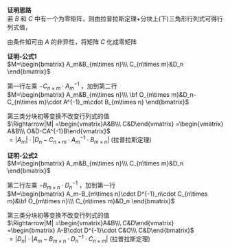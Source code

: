 **证明思路**  
若 $B$ 和 $C$ 中有一个为零矩阵，则由拉普拉斯定理+分块上(下)三角形行列式可得行列式值，  
  
由条件知可由 $A$ 的非异性，将矩阵 $C$ 化成零矩阵  
  
**证明-公式1**  
$M=\begin{bmatrix}  
A_m&B_{m\times n}\\\ C_{n\times m}&D_n  
\end{bmatrix}$  
  
第一行左乘 $-C_{n\times m}\cdot A^{-1}_m$ ，加到第二行  
$M=\begin{bmatrix}  
A_m&B_{m\times n}\\\ \bf O_{n\times m}&D_n-C_{n\times m}\cdot A^{-1}_m\cdot B_{m\times n}  
\end{bmatrix}$  
  
第三类分块初等变换不改变行列式的值  
$\Rightarrow|M|  
=\begin{vmatrix}A&B\\\ C&D\end{vmatrix}  
=\begin{vmatrix}  
A&B\\\ O&D-CA^{-1}B\end{vmatrix}$  
$=|A_m|\cdot|D_n-C_{n\times m}\cdot A^{-1}_m\cdot B_{m\times n}|$  (拉普拉斯定理)  
  
**证明-公式2**  
$M=\begin{bmatrix}  
A_m&B_{m\times n}\\\ C_{n\times m}&D_n  
\end{bmatrix}$  
  
第二行左乘 $-B_{m\times n}\cdot D^{-1}_n$ ，加到第一行  
$M=\begin{bmatrix}  
A_m-B_{m\times n}\cdot D^{-1}_n\cdot C_{n\times m}&\bf O_{m\times n}\\\ C_{n\times m}&D_n  
\end{bmatrix}$  
  
第三类分块初等变换不改变行列式的值  
$\Rightarrow|M|  
=\begin{vmatrix}A&B\\\ C&D\end{vmatrix}  
=\begin{bmatrix}  
A-B\cdot D^{-1}\cdot C&O\\\ C&D\end{bmatrix}$  
$=|D_n|\cdot|A_m-B_{m\times n}\cdot D^{-1}_n\cdot C_{n\times m}|$  (拉普拉斯定理)  
